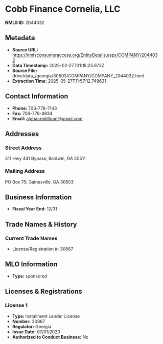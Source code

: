 # Cobb Finance Cornelia, LLC

**NMLS ID:** 2044032

## Metadata
- **Source URL:** https://nmlsconsumeraccess.org/EntityDetails.aspx/COMPANY/2044032
- **Data Timestamp:** 2025-02-27T01:18:25.972Z
- **Source File:** drive/data_/georgia/30503/COMPANY/COMPANY_2044032.html
- **Extraction Time:** 2025-05-27T11:57:12.749631

## Contact Information
- **Phone:** 706-778-7143
- **Fax:** 706-778-4834
- **Email:** alphacreditloan@gmail.com

## Addresses
### Street Address
411 Hwy 441 Bypass; Baldwin, GA 30511

### Mailing Address
PO Box 75; Gainesville, GA 30503

## Business Information
- **Fiscal Year End:** 12/31

## Trade Names & History
### Current Trade Names
- License/Registration #: 30667

## MLO Information
- **Type:** sponsored

## Licenses & Registrations

### License 1
- **Type:** Installment Lender License
- **Number:** 30667
- **Regulator:** Georgia
- **Issue Date:** 07/01/2020
- **Authorized to Conduct Business:** No
